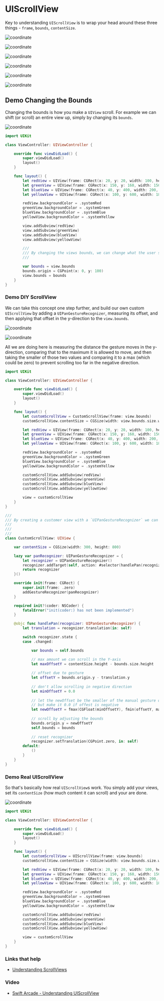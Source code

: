 # UIScrollView

Key to understanding `UIScrollView` is to wrap your head around these three things - `frame`, `bounds`, `contentSize`.

![coordinate](images/coordinate.png)

![coordinate](images/elements.png)

![coordinate](images/frame.png)

![coordinate](images/bounds.png)

![coordinate](images/adjusting.png)

![coordinate](images/content-size.png)

## Demo Changing the Bounds

Changing the bounds is how you make a `UIView` scroll. For example we can shift (or scroll) an entire view up, simply by changing its `bounds`.

![coordinate](images/demo-bounds.png)

```swift
import UIKit

class ViewController: UIViewController {

    override func viewDidLoad() {
        super.viewDidLoad()
        layout()
    }

    func layout() {
        let redView = UIView(frame: CGRect(x: 20, y: 20, width: 100, height: 100))
        let greenView = UIView(frame: CGRect(x: 150, y: 160, width: 150, height: 200))
        let blueView = UIView(frame: CGRect(x: 40, y: 400, width: 200, height: 150))
        let yellowView = UIView(frame: CGRect(x: 100, y: 600, width: 180, height: 150))

        redView.backgroundColor = .systemRed
        greenView.backgroundColor = .systemGreen
        blueView.backgroundColor = .systemBlue
        yellowView.backgroundColor = .systemYellow

        view.addSubview(redView)
        view.addSubview(greenView)
        view.addSubview(blueView)
        view.addSubview(yellowView)

        ///
        /// By changing the views bounds, we can change what the user sees.
        ///

        var bounds = view.bounds
        bounds.origin = CGPoint(x: 0, y: 100)
        view.bounds = bounds
    }
}
```

### Demo DIY ScrollView

We can take this concept one step further, and build our own custom `UIScrollView` by adding a `UIPanGestureRecognizer`, measuring its offset, and then applying that offset in the y-direction to the `view.bounds`.

![coordinate](images/demo-diy.gif)

![coordinate](images/calculation.png)

All we are doing here is measuring the distance the gesture moves in the y-direction, comparing that to the maximum it is allowed to move, and then taking the smaller of those two values and comparing it to a max (which could be zero) to prevent scrolling too far in the negative direction.

```swift
import UIKit

class ViewController: UIViewController {

    override func viewDidLoad() {
        super.viewDidLoad()
        layout()
    }

    func layout() {
        let customScrollView = CustomScrollView(frame: view.bounds)
        customScrollView.contentSize = CGSize(width: view.bounds.size.width, height: 1000)

        let redView = UIView(frame: CGRect(x: 20, y: 20, width: 100, height: 100))
        let greenView = UIView(frame: CGRect(x: 150, y: 160, width: 150, height: 200))
        let blueView = UIView(frame: CGRect(x: 40, y: 400, width: 200, height: 150))
        let yellowView = UIView(frame: CGRect(x: 100, y: 600, width: 180, height: 150))

        redView.backgroundColor = .systemRed
        greenView.backgroundColor = .systemGreen
        blueView.backgroundColor = .systemBlue
        yellowView.backgroundColor = .systemYellow

        customScrollView.addSubview(redView)
        customScrollView.addSubview(greenView)
        customScrollView.addSubview(blueView)
        customScrollView.addSubview(yellowView)

        view = customScrollView
    }
}

///
/// By creating a customer view with a `UIPanGestureRecognizer` we can create our own poormans `UIScrollView`.
///
///
///
class CustomScrollView: UIView {

    var contentSize = CGSize(width: 300, height: 800)

    lazy var panRecognizer: UIPanGestureRecognizer = {
        let recognizer = UIPanGestureRecognizer()
        recognizer.addTarget(self, action: #selector(handlePan(recognizer:)))
        return recognizer
    }()

    override init(frame: CGRect) {
        super.init(frame: .zero)
        addGestureRecognizer(panRecognizer)
    }

    required init?(coder: NSCoder) {
        fatalError("init(coder:) has not been implemented")
    }

    @objc func handlePan(recognizer: UIPanGestureRecognizer) {
        let translation = recognizer.translation(in: self)

        switch recognizer.state {
        case .changed:

            var bounds = self.bounds

            // max amount we can scroll in the Y-axis
            let maxOffsetY = contentSize.height - bounds.size.height
            
            // offset due to gesture
            let offsetY = bounds.origin.y - translation.y
            
            // don't allow scrolling in negative direction
            let minOffsetY = 0.0
            
            // let the newOffset be the smaller of the manual gesture or the max
            // but make it 0.0 if offest is negative
            let newOffsetY = fmax(CGFloat(minOffsetY), fmin(offsetY, maxOffsetY))
            
            // scroll by adjusting the bounds
            bounds.origin.y = newOffsetY
            self.bounds = bounds
            
            // reset recognizer
            recognizer.setTranslation(CGPoint.zero, in: self)
        default:
            ()
        }
    }
}
```

### Demo Real UIScrollView

So that's basically how real `UIScrollView`s work. You simply add your views, set its `contentSize` (how much content it can scroll) and your are done.

![coordinate](images/real-scrollview.gif)

```swift
import UIKit

class ViewController: UIViewController {

    override func viewDidLoad() {
        super.viewDidLoad()
        layout()
    }

    func layout() {
        let customScrollView = UIScrollView(frame: view.bounds)
        customScrollView.contentSize = CGSize(width: view.bounds.size.width, height: 1500)

        let redView = UIView(frame: CGRect(x: 20, y: 20, width: 100, height: 100))
        let greenView = UIView(frame: CGRect(x: 150, y: 160, width: 150, height: 200))
        let blueView = UIView(frame: CGRect(x: 40, y: 400, width: 200, height: 150))
        let yellowView = UIView(frame: CGRect(x: 100, y: 600, width: 180, height: 150))

        redView.backgroundColor = .systemRed
        greenView.backgroundColor = .systemGreen
        blueView.backgroundColor = .systemBlue
        yellowView.backgroundColor = .systemYellow

        customScrollView.addSubview(redView)
        customScrollView.addSubview(greenView)
        customScrollView.addSubview(blueView)
        customScrollView.addSubview(yellowView)

        view = customScrollView
    }
}
```




### Links that help

- [Understanding ScrollViews](https://oleb.net/blog/2014/04/understanding-uiscrollview/)


### Video

- [Swift Arcade - Understanding UIScrollView](https://www.youtube.com/watch?v=TYM65qxEQNs)
